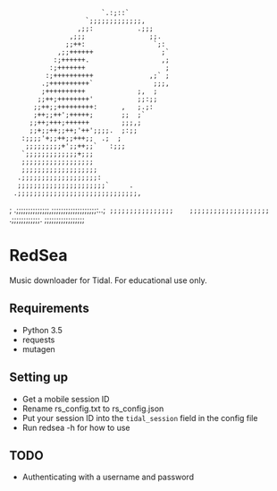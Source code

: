                            `.:;::`
                       `;;;;;;;;;;;;;,
                     ,;;:           .;;;
                   ,;;;                ;;.
                  ;;++:                 `;:
                ,;;++++++                 ;`
               :;++++++.                  ,;
              :;+++++++                    ;
             :;++++++++++              ,;` ;
            .;++++++++++`               ;;;,
            ;++++++++++             ;,  ;
           ;;++;++++++++'           ;;:;;
          ;;++;;+++++++++:      ,   ;.;:
          ;++;;++';+++++;       ;;  ;`
         ;;++;+++;++++++        ;;;,;
         ;;+;;++;;++;'++';;;;.  ;:;;
       :;;;;'+;;++;;+++;;  .;  ;
        ;;;;;;;;;+';;++;;`   :;;;
       `;;;;;;;;;;;;;+;;;
       ;;;;;;;;;;;;;;;;;;
       ;;;;;;;;;;;;;;;;;;;
      .;;;;;;;;;;;;;;;;;;;:
      ;;;;;;;;;;;;;;;;;;;;;;`     .
     .;;;;;;;;;;;;;;;;;;;;;;;;;;;;;;,
  ; .;;;;;;;;;;;;;;,;;;;;;;;;;;;;;;;;;;:..;`
  ;;;;;;;;;;;;;;;;    ;;;;;;;;;;;;;;;;;;;;`
   .;;;;;;;;;;;;.       ;;;;;;;;;;;;;;;;;

RedSea
======

Music downloader for Tidal. For educational use only.

Requirements
------------
* Python 3.5
* requests
* mutagen

Setting up
----------
* Get a mobile session ID
* Rename rs_config.txt to rs_config.json
* Put your session ID into the `tidal_session` field in the config file
* Run redsea -h for how to use

TODO
----
* Authenticating with a username and password